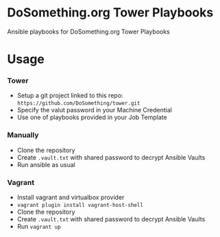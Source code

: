 DoSomething.org Tower Playbooks
================

Ansible playbooks for DoSomething.org Tower Playbooks

Usage
================

### Tower

- Setup a git project linked to this repo:  
  `https://github.com/DoSomething/tower.git`
- Specify the valut password in your Machine Credential
- Use one of playbooks provided in your Job Template

### Manually

- Clone the repository
- Create `.vault.txt` with shared password to decrypt Ansible Vaults
- Run ansible as usual

### Vagrant

- Install vagrant and virtualbox provider
- `vagrant plugin install vagrant-host-shell`
- Clone the repository
- Create `.vault.txt` with shared password to decrypt Ansible Vaults
- Run `vagrant up`
